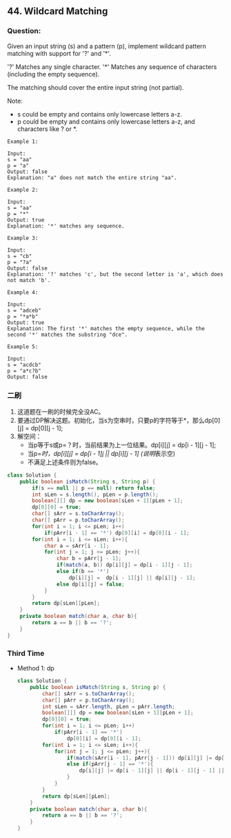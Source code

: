 ## 44. Wildcard Matching

### Question:
Given an input string (s) and a pattern (p), implement wildcard pattern matching with support for '?' and '*'.

'?' Matches any single character.
'*' Matches any sequence of characters (including the empty sequence).

The matching should cover the entire input string (not partial).

Note:
* s could be empty and contains only lowercase letters a-z.
* p could be empty and contains only lowercase letters a-z, and characters like ? or *.

```
Example 1:

Input:
s = "aa"
p = "a"
Output: false
Explanation: "a" does not match the entire string "aa".

Example 2:

Input:
s = "aa"
p = "*"
Output: true
Explanation: '*' matches any sequence.

Example 3:

Input:
s = "cb"
p = "?a"
Output: false
Explanation: '?' matches 'c', but the second letter is 'a', which does not match 'b'.

Example 4:

Input:
s = "adceb"
p = "*a*b"
Output: true
Explanation: The first '*' matches the empty sequence, while the second '*' matches the substring "dce".

Example 5:

Input:
s = "acdcb"
p = "a*c?b"
Output: false
```

### 二刷
1. 这道题在一刷的时候完全没AC。
2. 要通过DP解决这题。初始化，当s为空串时，只要p的字符等于*，那么dp[0][j] = dp[0][j - 1];
3. 解空间：
    * 当p等于s或p=？时，当前结果为上一位结果。dp[i][j] = dp[i - 1][j - 1];
    * 当p=*时，dp[i][j] = dp[i - 1][j](说明*忽略了s当前字符) || dp[i][j - 1] (说明*表示空)
    * 不满足上述条件则为false。

```Java
class Solution {
    public boolean isMatch(String s, String p) {
        if(s == null || p == null) return false;
        int sLen = s.length(), pLen = p.length();
        boolean[][] dp = new boolean[sLen + 1][pLen + 1];
        dp[0][0] = true;
        char[] sArr = s.toCharArray();
        char[] pArr = p.toCharArray();
        for(int i = 1; i <= pLen; i++)
            if(pArr[i - 1] == '*') dp[0][i] = dp[0][i - 1];
        for(int i = 1; i <= sLen; i++){
            char a = sArr[i - 1];
            for(int j = 1; j <= pLen; j++){
                char b = pArr[j - 1];
                if(match(a, b)) dp[i][j] = dp[i - 1][j - 1];
                else if(b == '*')
                    dp[i][j] =  dp[i - 1][j] || dp[i][j - 1];
                else dp[i][j] = false;
            }
        }
        return dp[sLen][pLen];
    }
    private boolean match(char a, char b){
        return a == b || b == '?';
    }
}
```

### Third Time
* Method 1: dp
  ```Java
  class Solution {
      public boolean isMatch(String s, String p) {
          char[] sArr = s.toCharArray();
          char[] pArr = p.toCharArray();
          int sLen = sArr.length, pLen = pArr.length;
          boolean[][] dp = new boolean[sLen + 1][pLen + 1];
          dp[0][0] = true;
          for(int i = 1; i <= pLen; i++)
              if(pArr[i - 1] == '*')
                  dp[0][i] = dp[0][i - 1];
          for(int i = 1; i <= sLen; i++){
              for(int j = 1; j <= pLen; j++){
                  if(match(sArr[i - 1], pArr[j - 1])) dp[i][j] |= dp[i - 1][j - 1];
                  else if(pArr[j - 1] == '*'){
                      dp[i][j] |= dp[i - 1][j] || dp[i - 1][j - 1] || dp[i][j - 1];
                  }
              }
          }
          return dp[sLen][pLen];
      }
      private boolean match(char a, char b){
          return a == b || b == '?';
      }
  }
  ```
